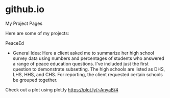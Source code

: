 github.io
=========

My Project Pages

Here are some of my projects:

PeaceEd
* General Idea: Here a client asked me to summarize her high school survey data using numbers and percentages of 
students who answered a range of peace education questions. I've included just the first question 
to demonstrate subsetting. The high schools are listed as DHS, LHS, HHS, and CHS. For reporting, the client 
requested certain schools be grouped together. 

Check out a plot using plot.ly
https://plot.ly/~AnyaB/4



